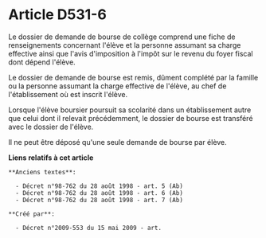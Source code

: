 # Article D531-6

Le dossier de demande de bourse de collège comprend une fiche de renseignements concernant l'élève et la personne assumant sa
charge effective ainsi que l'avis d'imposition à l'impôt sur le revenu du foyer fiscal dont dépend l'élève.

Le dossier de demande de bourse est remis, dûment complété par la famille ou la personne assumant la charge effective de
l'élève, au chef de l'établissement où est inscrit l'élève.

Lorsque l'élève boursier poursuit sa scolarité dans un établissement autre que celui dont il relevait précédemment, le
dossier de bourse est transféré avec le dossier de l'élève.

Il ne peut être déposé qu'une seule demande de bourse par élève.

**Liens relatifs à cet article**

	**Anciens textes**:

	  - Décret n°98-762 du 28 août 1998 - art. 5 (Ab)
	  - Décret n°98-762 du 28 août 1998 - art. 6 (Ab)
	  - Décret n°98-762 du 28 août 1998 - art. 7 (Ab)

	**Créé par**:

	  - Décret n°2009-553 du 15 mai 2009 - art.
